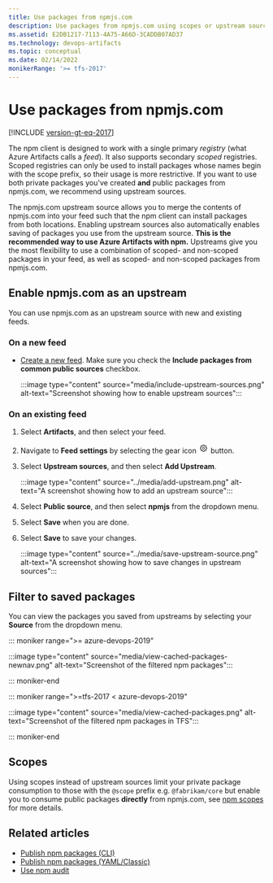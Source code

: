 ```yaml
---
title: Use packages from npmjs.com
description: Use packages from npmjs.com using scopes or upstream sources
ms.assetid: E2DB1217-7113-4A75-A66D-3CADDB07AD37
ms.technology: devops-artifacts
ms.topic: conceptual
ms.date: 02/14/2022
monikerRange: '>= tfs-2017'
---
```


# Use packages from npmjs.com

[!INCLUDE [version-gt-eq-2017](../../includes/version-gt-eq-2017.md)]

The npm client is designed to work with a single primary *registry* (what Azure Artifacts calls a *feed*). It also supports secondary *scoped* registries. Scoped registries can only be used to install packages whose names begin with the scope prefix, so their usage is more restrictive. If you want to use both private packages you've created **and** public packages from npmjs.com, we recommend using upstream sources. 

The npmjs.com upstream source allows you to merge the contents of npmjs.com into your feed such that the npm client can install packages from both locations.  Enabling upstream sources also automatically enables saving of packages you use from the upstream source. **This is the recommended way to use Azure Artifacts with npm.** Upstreams give you the most flexibility to use a combination of scoped- and non-scoped packages in your feed, as well as scoped- and non-scoped packages from npmjs.com.

## Enable npmjs.com as an upstream

You can use npmjs.com as an upstream source with new and existing feeds.

### On a new feed

- [Create a new feed](../get-started-npm.md#create-a-feed). Make sure you check the **Include packages from common public sources** checkbox.

    :::image type="content" source="media/include-upstream-sources.png" alt-text="Screenshot showing how to enable upstream sources":::

### On an existing feed

1. Select **Artifacts**, and then select your feed.

1. Navigate to **Feed settings** by selecting the gear icon ![gear icon](../../media/icons/gear-icon.png) button.

1. Select **Upstream sources**, and then select **Add Upstream**.

    :::image type="content" source="../media/add-upstream.png" alt-text="A screenshot showing how to add an upstream source":::

1. Select **Public source**, and then select **npmjs** from the dropdown menu.

1. Select **Save** when you are done.

1. Select **Save** to save your changes.

    :::image type="content" source="../media/save-upstream-source.png" alt-text="A screenshot showing how to save changes in upstream sources":::

## Filter to saved packages

You can view the packages you saved from upstreams by selecting your **Source** from the dropdown menu.

::: moniker range=">= azure-devops-2019"  

:::image type="content" source="media/view-cached-packages-newnav.png" alt-text="Screenshot of the filtered npm packages":::

::: moniker-end

::: moniker range=">=tfs-2017 < azure-devops-2019"


:::image type="content" source="media/view-cached-packages.png" alt-text="Screenshot of the filtered npm packages in TFS":::

::: moniker-end

## Scopes

Using scopes instead of upstream sources limit your private package consumption to those with the `@scope` prefix e.g. `@fabrikam/core` but enable you to consume public packages **directly** from npmjs.com, see [npm scopes](scopes.md) for more details.

## Related articles

- [Publish npm packages (CLI)](./publish.md)
- [Publish npm packages (YAML/Classic)](../../pipelines/artifacts/npm.md)
-  [Use npm audit](./npm-audit.md)
